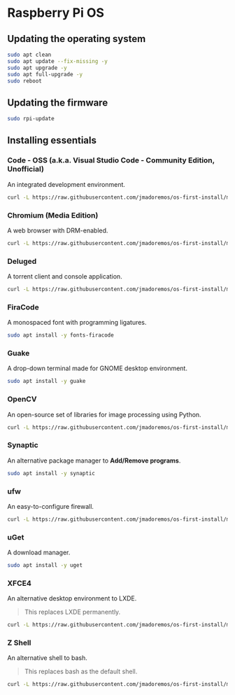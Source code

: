 # Raspberry Pi OS

## Updating the operating system

```bash
sudo apt clean
sudo apt update --fix-missing -y
sudo apt upgrade -y
sudo apt full-upgrade -y
sudo reboot
```

## Updating the firmware

```bash
sudo rpi-update
```
## Installing essentials

### Code - OSS (a.k.a. Visual Studio Code - Community Edition, Unofficial)

An integrated development environment.

```bash
curl -L https://raw.githubusercontent.com/jmadoremos/os-first-install/master/rpi/code/install.sh | sudo bash
```

### Chromium (Media Edition)

A web browser with DRM-enabled.

```bash
curl -L https://raw.githubusercontent.com/jmadoremos/os-first-install/master/rpi/chromium-media-edition/install.sh | sudo bash
```

### Deluged

A torrent client and console application.

```bash
curl -L https://raw.githubusercontent.com/jmadoremos/os-first-install/master/rpi/deluged/install.sh | sudo bash
```

### FiraCode

A monospaced font with programming ligatures.

```bash
sudo apt install -y fonts-firacode 
```

### Guake

A drop-down terminal made for GNOME desktop environment.

```bash
sudo apt install -y guake 
```

### OpenCV

An open-source set of libraries for image processing using Python.

```bash
curl -L https://raw.githubusercontent.com/jmadoremos/os-first-install/master/rpi/opencv/install.sh | sudo bash
```

### Synaptic 

An alternative package manager to **Add/Remove programs**.

```bash
sudo apt install -y synaptic
```

### ufw

An easy-to-configure firewall.

```bash
curl -L https://raw.githubusercontent.com/jmadoremos/os-first-install/master/rpi/ufw/install.sh | sudo bash
```

### uGet

A download manager.

```bash
sudo apt install -y uget
```

### XFCE4

An alternative desktop environment to LXDE.

> This replaces LXDE permanently.

```bash
curl -L https://raw.githubusercontent.com/jmadoremos/os-first-install/master/rpi/xfce4/install.sh | sudo bash
```

### Z Shell

An alternative shell to bash.

> This replaces bash as the default shell.

```bash
curl -L https://raw.githubusercontent.com/jmadoremos/os-first-install/master/rpi/zsh/install.sh | sudo bash
```
